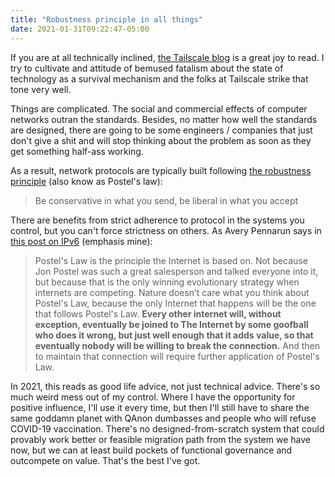 ```yaml
---
title: "Robustness principle in all things"
date: 2021-01-31T09:22:47-05:00
---
```


If you are at all technically inclined, [the Tailscale blog][1] is a great joy to read. I try to cultivate and attitude of bemused fatalism about the state of technology as a survival mechanism and the folks at Tailscale strike that tone very well.

Things are complicated. The social and commercial effects of computer networks outran the standards. Besides, no matter how well the standards are designed, there are going to be some engineers / companies that just don't give a shit and will stop thinking about the problem as soon as they get something half-ass working.

As a result, network protocols are typically built following [the robustness principle][2] (also know as Postel's law):

> Be conservative in what you send, be liberal in what you accept

There are benefits from strict adherence to protocol in the systems you control, but you can't force strictness on others. As Avery Pennarun says in [this post on IPv6][3] (emphasis mine):

> Postel's Law is the principle the Internet is based on. Not because Jon Postel was such a great salesperson and talked everyone into it, but because that is the only winning evolutionary strategy when internets are competing. Nature doesn’t care what you think about Postel's Law, because the only Internet that happens will be the one that follows Postel's Law. **Every other internet will, without exception, eventually be joined to The Internet by some goofball who does it wrong, but just well enough that it adds value, so that eventually nobody will be willing to break the connection.** And then to maintain that connection will require further application of Postel's Law.

In 2021, this reads as good life advice, not just technical advice. There's so much weird mess out of my control. Where I have the opportunity for positive influence, I'll use it every time, but then I'll still have to share the same goddamn planet with QAnon dumbasses and people who will refuse COVID-19 vaccination. There's no designed-from-scratch system that could provably work better or feasible migration path from the system we have now, but we can at least build pockets of functional governance and outcompete on value. That's the best I've got.

[1]: https://tailscale.com/blog/
[2]: https://en.wikipedia.org/wiki/Robustness_principle
[3]: https://tailscale.com/blog/two-internets-both-flakey/